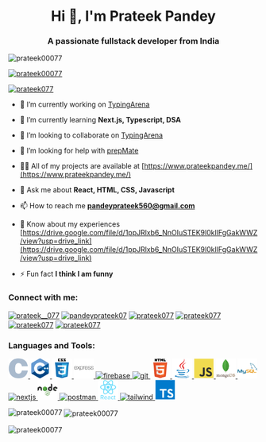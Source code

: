 <h1 align="center">Hi 👋, I'm Prateek Pandey</h1>
<h3 align="center">A passionate fullstack developer from India</h3>

<p align="left"> <img src="https://komarev.com/ghpvc/?username=prateek00077&label=Profile%20views&color=0e75b6&style=flat" alt="prateek00077" /> </p>

<p align="left"> <a href="https://github.com/ryo-ma/github-profile-trophy"><img src="https://github-profile-trophy.vercel.app/?username=prateek00077" alt="prateek00077" /></a> </p>

<p align="left"> <a href="https://twitter.com/prateek077" target="blank"><img src="https://img.shields.io/twitter/follow/prateek077?logo=twitter&style=for-the-badge" alt="prateek077" /></a> </p>

- 🔭 I’m currently working on [TypingArena](https://github.com/prateek00077/TypingArena)

- 🌱 I’m currently learning **Next.js, Typescript, DSA**

- 👯 I’m looking to collaborate on [TypingArena](https://github.com/prateek00077/TypingArena)

- 🤝 I’m looking for help with [prepMate](https://github.com/prateek00077/prepmate)

- 👨‍💻 All of my projects are available at [https://www.prateekpandey.me/](https://www.prateekpandey.me/)

- 💬 Ask me about **React, HTML, CSS, Javascript**

- 📫 How to reach me **pandeyprateek560@gmail.com**

- 📄 Know about my experiences [https://drive.google.com/file/d/1ppJRlxb6_NnOIuSTEK9l0klIFgGakWWZ/view?usp=drive_link](https://drive.google.com/file/d/1ppJRlxb6_NnOIuSTEK9l0klIFgGakWWZ/view?usp=drive_link)

- ⚡ Fun fact **I think I am funny**

<h3 align="left">Connect with me:</h3>
<p align="left">
<a href="https://twitter.com/prateek__077" target="blank"><img align="center" src="https://raw.githubusercontent.com/rahuldkjain/github-profile-readme-generator/master/src/images/icons/Social/twitter.svg" alt="prateek__077" height="30" width="40" /></a>
<a href="https://instagram.com/pandeyprateek07" target="blank"><img align="center" src="https://raw.githubusercontent.com/rahuldkjain/github-profile-readme-generator/master/src/images/icons/Social/instagram.svg" alt="pandeyprateek07" height="30" width="40" /></a>
<a href="https://www.codechef.com/users/prateek077" target="blank"><img align="center" src="https://cdn.jsdelivr.net/npm/simple-icons@3.1.0/icons/codechef.svg" alt="prateek077" height="30" width="40" /></a>
<a href="https://codeforces.com/profile/prateek077" target="blank"><img align="center" src="https://raw.githubusercontent.com/rahuldkjain/github-profile-readme-generator/master/src/images/icons/Social/codeforces.svg" alt="prateek077" height="30" width="40" /></a>
<a href="https://www.leetcode.com/prateek077" target="blank"><img align="center" src="https://raw.githubusercontent.com/rahuldkjain/github-profile-readme-generator/master/src/images/icons/Social/leet-code.svg" alt="prateek077" height="30" width="40" /></a>
<a href="https://auth.geeksforgeeks.org/user/prateek077" target="blank"><img align="center" src="https://raw.githubusercontent.com/rahuldkjain/github-profile-readme-generator/master/src/images/icons/Social/geeks-for-geeks.svg" alt="prateek077" height="30" width="40" /></a>
</p>

<h3 align="left">Languages and Tools:</h3>
<p align="left"> <a href="https://www.cprogramming.com/" target="_blank" rel="noreferrer"> <img src="https://raw.githubusercontent.com/devicons/devicon/master/icons/c/c-original.svg" alt="c" width="40" height="40"/> </a> <a href="https://www.w3schools.com/cpp/" target="_blank" rel="noreferrer"> <img src="https://raw.githubusercontent.com/devicons/devicon/master/icons/cplusplus/cplusplus-original.svg" alt="cplusplus" width="40" height="40"/> </a> <a href="https://www.w3schools.com/css/" target="_blank" rel="noreferrer"> <img src="https://raw.githubusercontent.com/devicons/devicon/master/icons/css3/css3-original-wordmark.svg" alt="css3" width="40" height="40"/> </a> <a href="https://expressjs.com" target="_blank" rel="noreferrer"> <img src="https://raw.githubusercontent.com/devicons/devicon/master/icons/express/express-original-wordmark.svg" alt="express" width="40" height="40"/> </a> <a href="https://firebase.google.com/" target="_blank" rel="noreferrer"> <img src="https://www.vectorlogo.zone/logos/firebase/firebase-icon.svg" alt="firebase" width="40" height="40"/> </a> <a href="https://git-scm.com/" target="_blank" rel="noreferrer"> <img src="https://www.vectorlogo.zone/logos/git-scm/git-scm-icon.svg" alt="git" width="40" height="40"/> </a> <a href="https://www.w3.org/html/" target="_blank" rel="noreferrer"> <img src="https://raw.githubusercontent.com/devicons/devicon/master/icons/html5/html5-original-wordmark.svg" alt="html5" width="40" height="40"/> </a> <a href="https://www.java.com" target="_blank" rel="noreferrer"> <img src="https://raw.githubusercontent.com/devicons/devicon/master/icons/java/java-original.svg" alt="java" width="40" height="40"/> </a> <a href="https://developer.mozilla.org/en-US/docs/Web/JavaScript" target="_blank" rel="noreferrer"> <img src="https://raw.githubusercontent.com/devicons/devicon/master/icons/javascript/javascript-original.svg" alt="javascript" width="40" height="40"/> </a> <a href="https://www.mongodb.com/" target="_blank" rel="noreferrer"> <img src="https://raw.githubusercontent.com/devicons/devicon/master/icons/mongodb/mongodb-original-wordmark.svg" alt="mongodb" width="40" height="40"/> </a> <a href="https://www.mysql.com/" target="_blank" rel="noreferrer"> <img src="https://raw.githubusercontent.com/devicons/devicon/master/icons/mysql/mysql-original-wordmark.svg" alt="mysql" width="40" height="40"/> </a> <a href="https://nextjs.org/" target="_blank" rel="noreferrer"> <img src="https://cdn.worldvectorlogo.com/logos/nextjs-2.svg" alt="nextjs" width="40" height="40"/> </a> <a href="https://nodejs.org" target="_blank" rel="noreferrer"> <img src="https://raw.githubusercontent.com/devicons/devicon/master/icons/nodejs/nodejs-original-wordmark.svg" alt="nodejs" width="40" height="40"/> </a> <a href="https://postman.com" target="_blank" rel="noreferrer"> <img src="https://www.vectorlogo.zone/logos/getpostman/getpostman-icon.svg" alt="postman" width="40" height="40"/> </a> <a href="https://reactjs.org/" target="_blank" rel="noreferrer"> <img src="https://raw.githubusercontent.com/devicons/devicon/master/icons/react/react-original-wordmark.svg" alt="react" width="40" height="40"/> </a> <a href="https://tailwindcss.com/" target="_blank" rel="noreferrer"> <img src="https://www.vectorlogo.zone/logos/tailwindcss/tailwindcss-icon.svg" alt="tailwind" width="40" height="40"/> </a> <a href="https://www.typescriptlang.org/" target="_blank" rel="noreferrer"> <img src="https://raw.githubusercontent.com/devicons/devicon/master/icons/typescript/typescript-original.svg" alt="typescript" width="40" height="40"/> </a> </p>

<p><img align="left" src="https://github-readme-stats.vercel.app/api/top-langs?username=prateek00077&show_icons=true&locale=en&layout=compact" alt="prateek00077" /></p>

<p>&nbsp;<img align="center" src="https://github-readme-stats.vercel.app/api?username=prateek00077&show_icons=true&locale=en" alt="prateek00077" /></p>

<p><img align="center" src="https://github-readme-streak-stats.herokuapp.com/?user=prateek00077&" alt="prateek00077" /></p>

